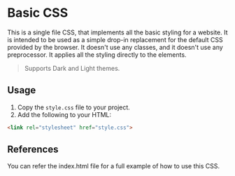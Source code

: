 # Basic CSS

This is a single file CSS, that implements all the basic styling for a website.
It is intended to be used as a simple drop-in replacement for the default CSS
provided by the browser.
It doesn't use any classes, and it doesn't use any preprocessor. It applies
all the styling directly to the elements.

> Supports Dark and Light themes.

## Usage

1. Copy the `style.css` file to your project.
2. Add the following to your HTML:

```html
<link rel="stylesheet" href="style.css">
```

## References

You can refer the index.html file for a full example of how to use this CSS.

